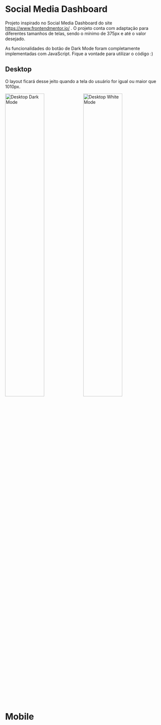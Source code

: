 # Social Media Dashboard

Projeto inspirado no Social Media Dashboard do site https://www.frontendmentor.io/ .
O projeto conta com adaptação para diferentes tamanhos de telas, sendo o mínimo de 375px e até o valor desejado.

As funcionalidades do botão de Dark Mode foram completamente implementadas com JavaScript.
Fique a vontade para utilizar o código :)


## Desktop

O layout ficará desse jeito quando a tela do usuário for igual ou maior que 1010px.

<img src="../master/project-images/Desktop-Dark-Mode.PNG" alt="Desktop Dark Mode" width="50%"><img src="../master/project-images/Desktop-Light-Mode.PNG" alt="Desktop White Mode" width="50%">

# Mobile

